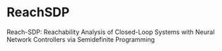 # ReachSDP
Reach-SDP: Reachability Analysis of Closed-Loop Systems with Neural Network Controllers via Semidefinite Programming
